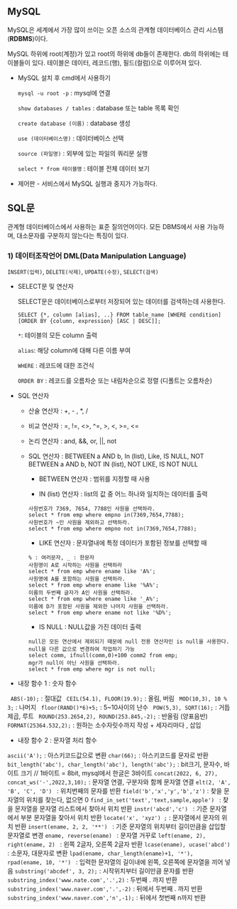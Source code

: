## MySQL 

MySQL은 세계에서 가장 많이 쓰이는 오픈 소스의 관계형 데이터베이스 관리 시스템(**RDBMS**)이다. 

MySQL 하위에 root(계정)가 있고 root의 하위에 db들이 존재한다. db의 하위에는 테이블들이 있다.  테이블은 데이터, 레코드(행), 필드(컬럼)으로 이루어져 있다.

 

* MySQL 설치 후 cmd에서 사용하기

  `mysql -u root -p` : mysql에 연결

  `show databases / tables` : database 또는 table 목록 확인

  `create database (이름)` : database 생성

  `use (데이터베이스명)` : 데이터베이스 선택

  `source (파일명)` :  외부에 있는 파일의 쿼리문 실행

  `select * from 테이블명` : 테이블 전체 데이터 보기

* 제어판 - 서비스에서 MySQL 실행과 중지가 가능하다.



## SQL문

관계형 데이터베이스에서 사용하는 표준 질의언어이다. 모든 DBMS에서 사용 가능하며, 대소문자를 구분하지 않는다는 특징이 있다.



### 1) 데이터조작언어 DML(Data Manipulation Language)

`INSERT(입력)`, `DELETE(삭제)`, `UPDATE(수정)`, `SELECT(검색)`

* SELECT문 및 연산자

  SELECT문은 데이터베이스로부터 저장되어 있는 데이터를 검색하는데 사용한다.

  ```
  SELECT {*, column [alias], ..} FROM table_name [WHERE condition]
  [ORDER BY {column, expression} [ASC | DESC]];
  ```

  `*`: 테이블의 모든 column 출력

  `alias`: 해당 column에 대해 다른 이름 부여

  `WHERE` : 레코드에 대한 조건식

  `ORDER BY` : 레코드를 오름차순 또는 내림차순으로 정렬 (디폴트는 오름차순)

* SQL 연산자

  * 산술 연산자 : +, - , *, /

  * 비교 연산자 : =, !=, <>, ^=, >, <, >=, <=

  * 논리 연산자 : and, &&, or, ||, not

  * SQL 연산자 : BETWEEN a AND b, In (list), Like, IS NULL, NOT BETWEEN a AND b, NOT IN (list), NOT LIKE, IS NOT NULL

    * BETWEEN 연산자 : 범위를 지정할 때 사용

    * IN (list) 연산자 : list의 값 중 어느 하나와 일치하는 데이터를 출력

    ```
    사원번호가 7369, 7654, 7788인 사원을 선택하라.
    select * from emp where empno in(7369,7654,7788);
    사원번호가 ~인 사원을 제외하고 선택하라.
    select * from emp where empno not in(7369,7654,7788);
    ```

    * LIKE 연산자 : 문자열내에 특정 데이터가 포함된 정보를 선택할 때

    ```
    % : 여러문자, _ : 한문자
    사원명이 A로 시작하는 사원을 선택하라
    select * from emp where ename like 'A%';
    사원명에 A를 포함하는 사원을 선택하라.
    select * from emp where ename like '%A%';
    이름의 두번째 글자가 A인 사원을 선택하라.
    select * from emp where ename like '_A%';
    이름에 D가 포함된 사원을 제외한 나머지 사원을 선택하라.
    select * from emp where ename not like '%D%';
    ```

    * IS NULL : NULL값을 가진 데이터 출력

    ```
    null은 모든 연산에서 제외되기 때문에 null 전용 연산자인 is null을 사용한다.
    null을 다른 값으로 변경하여 작업하기 가능
    select comm, ifnull(comm,0)+100 comm2 from emp;
    mgr가 null이 아닌 사원을 선택하라.
    select * from emp where mgr is not null;
    ```

* 내장 함수 1 : 숫자 함수

` ABS(-10);` : 절대값
` CEIL(54.1), FLOOR(19.9);` : 올림, 버림
` MOD(10,3), 10 % 3;` : 나머지
` floor(RAND()*6)+5;` : 5~10사이의 난수 
` POW(5,3), SQRT(16);` : 거듭제곱, 루트
` ROUND(253.2654,2), ROUND(253.845,-2);` : 반올림 (양표음반)
`FORMAT(25364.532,2);` : 원하는 소수자릿수까지 작성 + 세자리마다 , 삽입

* 내장 함수 2 : 문자열 처리 함수

`ascii('A');` : 아스키코드값으로 변환
`char(66);` : 아스키코드를 문자로 반환
`bit_length('abc'), char_length('abc'), length('abc');` : bit크기, 문자수, 바이트 크기  // 1바이트 = 8bit, mysql에서 한글은 3바이트
`concat(2022, 6, 27), concat_ws('-',2022,3,10);` : 문자열 연결, 구분자와 함께 문자열 연결
`elt(2, 'A', 'B', 'C', 'D') ` : 위치번째의 문자를 반환                                        `field('b','x','y','b','z')` : 찾을 문자열의 위치를 찾는다, 없으면 0 `find_in_set('text','text,sample,apple') ` : 찾을 문자열을 문자열 리스트에서 찾아서 위치 반환 
`instr('abcd','c') ` : 기준 문자열에서 부분 문자열을 찾아서 위치 반환                                                    `locate('x', 'xyz') ;` : 문자열에서 문자의 위치 반환 
`insert(ename, 2, 2, '**') ` : 기준 문자열의 위치부터 길이만큼을 삽입할 문자열로 변경
`ename, reverse(ename) ` : 문자열 거꾸로 
`left(ename, 2), right(ename, 2) ` : 왼쪽 2글자, 오른쪽 2글자 반환
`lcase(ename), ucase('abcd') ` : 소문자, 대문자로 변환
`lpad(ename, char_length(ename)+1, '*'), rpad(ename, 10, '*') ` : 입력한 문자열의 길이내에 왼쪽, 오른쪽에 문자열을 끼어 넣음
`substring('abcdef', 3, 2);` : 시작위치부터 길이만큼 문자를 반환
`substring_index('www.nate.com','.',2)` : 두번째 . 까지 반환   `substring_index('www.naver.com','.',-2)` : 뒤에서 두번째 . 까지 반환`substring_index('www.naver.com','n',-1);` : 뒤에서 첫번째 n까지 반환